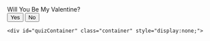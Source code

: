 <!DOCTYPE html>
<html lang="en">
<head>
    <meta charset="UTF-8">
    <meta name="viewport" content="width=device-width, initial-scale=1.0">
    <title>Hello Kitty Valentine's Adventure</title>
    <link rel="stylesheet" href="style.css">
</head>
<body>
    <div class="envelope-container">
        <div class="envelope">
            <div class="front"></div>
            <div class="card">
                <div class="text">Will You Be My Valentine?</div>
                <button onclick="startQuiz('Yes')">Yes</button>
                <button onclick="endGame('No')">No</button>
            </div>
            <div class="hearts">
                <div class="one"></div>
                <div class="two"></div>
                <div class="three"></div>
                <div class="four"></div>
                <div class="five"></div>
            </div>
        </div>
        <div class="shadow"></div>
    </div>

    <div id="quizContainer" class="container" style="display:none;">
